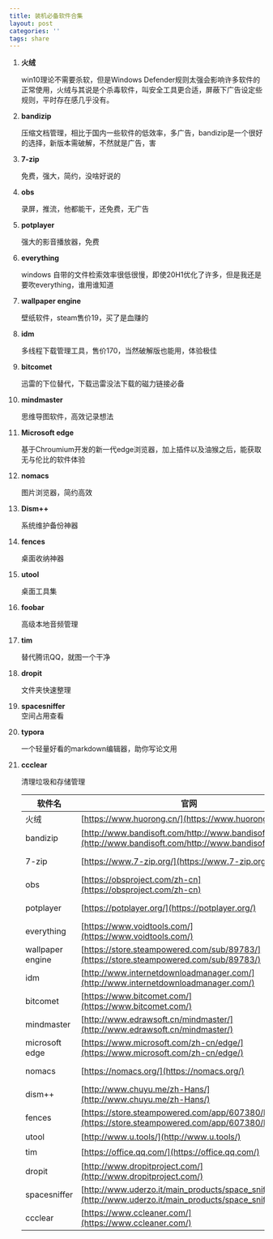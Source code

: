 ```yaml
---
title: 装机必备软件合集
layout: post
categories: ''
tags: share
---
```

1. **火绒**  
  
    win10理论不需要杀软，但是Windows Defender规则太强会影响许多软件的正常使用，火绒与其说是个杀毒软件，叫安全工具更合适，屏蔽下广告设定些规则，平时存在感几乎没有。
2. **bandizip**  
  
   压缩文档管理，相比于国内一些软件的低效率，多广告，bandizip是一个很好的选择，新版本需破解，不然就是广告，害

3. **7-zip**  
  
   免费，强大，简约，没啥好说的

4. **obs**  
  
   录屏，推流，他都能干，还免费，无广告

5. **potplayer**  
  
   强大的影音播放器，免费

6. **everything**  
  
   windows 自带的文件检索效率很低很慢，即使20H1优化了许多，但是我还是要吹everything，谁用谁知道

7. **wallpaper engine**  
  
   壁纸软件，steam售价19，买了是血赚的

8. **idm**  
  
   多线程下载管理工具，售价170，当然破解版也能用，体验极佳

9. **bitcomet**   

   迅雷的下位替代，下载迅雷没法下载的磁力链接必备

10. **mindmaster**   
  
    思维导图软件，高效记录想法

11. **Microsoft edge**  
  
    基于Chroumium开发的新一代edge浏览器，加上插件以及油猴之后，能获取无与伦比的软件体验

12. **nomacs**  
  
    图片浏览器，简约高效

13. **Dism++**     
  
    系统维护备份神器

14. **fences**  
  
    桌面收纳神器

15. **utool**    
  
    桌面工具集

16. **foobar**  
  
    高级本地音频管理
17. **tim**   
  
    替代腾讯QQ，就图一个干净

18. **dropit**    

    文件夹快速整理

19. **spacesniffer**   
    空间占用查看 

20. **typora**    

    一个轻量好看的markdown编辑器，助你写论文用

21. **ccclear** 

    清理垃圾和存储管理

    | 软件名           | 官网                                                         | 蓝奏云                                                       |
    | ---------------- | ------------------------------------------------------------ | ------------------------------------------------------------ |
    | 火绒             | [https://www.huorong.cn/](https://www.huorong.cn/)           | 免费软件不提供网盘                                           |
    | bandizip         | [http://www.bandisoft.com/http://www.bandisoft.com/](http://www.bandisoft.com/http://www.bandisoft.com/) | [https://www.lanzoux.com/iaSrHg3bv3e](https://www.lanzoux.com/iaSrHg3bv3e) |
    | 7-zip            | [https://www.7-zip.org/](https://www.7-zip.org/)             | [https://www.lanzoux.com/iKq47g3bnyh](https://www.lanzoux.com/iKq47g3bnyh) |
    | obs              | [https://obsproject.com/zh-cn](https://obsproject.com/zh-cn) | [https://www.lanzoux.com/iqpR1g3bu4j](https://www.lanzoux.com/iqpR1g3bu4j) |
    | potplayer        | [https://potplayer.org/](https://potplayer.org/)             | [https://www.lanzoux.com/iDazXg3buej](https://www.lanzoux.com/iDazXg3buej) |
    | everything       | [https://www.voidtools.com/](https://www.voidtools.com/)     | [https://www.lanzoux.com/i5oySg3bsmf](https://www.lanzoux.com/i5oySg3bsmf) |
    | wallpaper engine | [https://store.steampowered.com/sub/89783/](https://store.steampowered.com/sub/89783/) | **请支持正版**                                               |
    | idm              | [http://www.internetdownloadmanager.com/](http://www.internetdownloadmanager.com/) | [https://www.lanzoux.com/if0Ppg3bulg](https://www.lanzoux.com/if0Ppg3bulg) |
    | bitcomet         | [https://www.bitcomet.com/](https://www.bitcomet.com/)       | [https://www.lanzoux.com/ilx3Bg3buza](https://www.lanzoux.com/ilx3Bg3buza) |
    | mindmaster       | [http://www.edrawsoft.cn/mindmaster/](http://www.edrawsoft.cn/mindmaster/) | [https://www.lanzoux.com/iReZsg3brzc](https://www.lanzoux.com/iReZsg3brzc) |
    | microsoft edge   | [https://www.microsoft.com/zh-cn/edge/](https://www.microsoft.com/zh-cn/edge/) | 直装不提供                                                   |
    | nomacs           | [https://nomacs.org/](https://nomacs.org/)                   | [https://www.lanzoux.com/iLBsUg3c0ub](https://www.lanzoux.com/iLBsUg3c0ub) |
    | dism++           | [http://www.chuyu.me/zh-Hans/](http://www.chuyu.me/zh-Hans/) | 免费软件不提供网盘                                           |
    | fences           | [https://store.steampowered.com/app/607380/Fences/](https://store.steampowered.com/app/607380/Fences/) | 请支持正版                                                   |
    | utool            | [http://www.u.tools/](http://www.u.tools/)                   | 免费软件不提供网盘                                           |
    | tim              | [https://office.qq.com/](https://office.qq.com/)             | 免费软件不提供网盘                                           |
    | dropit           | [http://www.dropitproject.com/](http://www.dropitproject.com/) | [https://www.lanzoux.com/imzntg3bsra](https://www.lanzoux.com/imzntg3bsra) |
    | spacesniffer     | [http://www.uderzo.it/main_products/space_sniffer/](http://www.uderzo.it/main_products/space_sniffer/) | [https://www.lanzoux.com/iMpC8g3bu6b](https://www.lanzoux.com/iMpC8g3bu6b) |
    | ccclear          | [https://www.ccleaner.com/](https://www.ccleaner.com/)       | [https://www.lanzoux.com/iY2kQg3bsle](https://www.lanzoux.com/iY2kQg3bsle) |